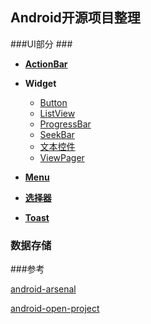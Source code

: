 ## Android开源项目整理

###UI部分 ###

* [**ActionBar**](https://github.com/ITBox/AndroidOpenSourceCollection/blob/master/UI/ActionBar.md)
* **Widget**
  * [Button](https://github.com/ITBox/AndroidOpenSourceCollection/blob/master/UI/Button.md)
  * [ListView](https://github.com/ITBox/AndroidOpenSourceCollection/blob/master/UI/ListView.md)
  * [ProgressBar](https://github.com/ITBox/AndroidOpenSourceCollection/blob/master/UI/ProgressBar.md)
  * [SeekBar](https://github.com/ITBox/AndroidOpenSourceCollection/blob/master/UI/ProgressBar.md)
  * [文本控件](https://github.com/ITBox/AndroidOpenSourceCollection/blob/master/UI/Text.md)
  * [ViewPager](https://github.com/ITBox/AndroidOpenSourceCollection/blob/master/UI/ViewPager.md)

* [**Menu**](https://github.com/ITBox/AndroidOpenSourceCollection/blob/master/UI/Menu.md)

* [**选择器**](https://github.com/ITBox/AndroidOpenSourceCollection/blob/master/UI/Picker.md)
* [**Toast**](https://github.com/ITBox/AndroidOpenSourceCollection/blob/master/UI/Toast.md)

### 数据存储 ###



###参考

[android-arsenal](http://android-arsenal.com/)

[android-open-project](https://github.com/Trinea/android-open-project)